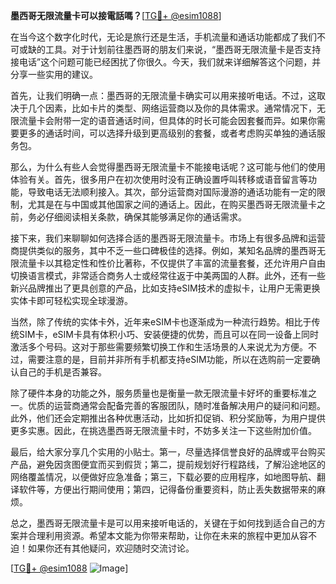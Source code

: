 **墨西哥无限流量卡可以接電話嗎？**[[TG💪+ @esim1088](https://t.me/s/esim1088)]

在当今这个数字化时代，无论是旅行还是生活，手机流量和通话功能都成了我们不可或缺的工具。对于计划前往墨西哥的朋友们来说，“墨西哥无限流量卡是否支持接电话”这个问题可能已经困扰了你很久。今天，我们就来详细解答这个问题，并分享一些实用的建议。

首先，让我们明确一点：墨西哥的无限流量卡确实可以用来接听电话。不过，这取决于几个因素，比如卡片的类型、网络运营商以及你的具体需求。通常情况下，无限流量卡会附带一定的语音通话时间，但具体的时长可能会因套餐而异。如果你需要更多的通话时间，可以选择升级到更高级别的套餐，或者考虑购买单独的通话服务包。

那么，为什么有些人会觉得墨西哥无限流量卡不能接电话呢？这可能与他们的使用体验有关。首先，很多用户在初次使用时没有正确设置呼叫转移或语音留言等功能，导致电话无法顺利接入。其次，部分运营商对国际漫游的通话功能有一定的限制，尤其是在与中国或其他国家之间的通话上。因此，在购买墨西哥无限流量卡之前，务必仔细阅读相关条款，确保其能够满足你的通话需求。

接下来，我们来聊聊如何选择合适的墨西哥无限流量卡。市场上有很多品牌和运营商提供类似的服务，其中不乏一些口碑极佳的选择。例如，某知名品牌的墨西哥无限流量卡以其稳定性和性价比著称，不仅提供了丰富的流量套餐，还允许用户自由切换语言模式，非常适合商务人士或经常往返于中美两国的人群。此外，还有一些新兴品牌推出了更具创意的产品，比如支持eSIM技术的虚拟卡，让用户无需更换实体卡即可轻松实现全球漫游。

当然，除了传统的实体卡外，近年来eSIM卡也逐渐成为一种流行趋势。相比于传统SIM卡，eSIM卡具有体积小巧、安装便捷的优势，而且可以在同一设备上同时激活多个号码。这对于那些需要频繁切换工作和生活场景的人来说尤为方便。不过，需要注意的是，目前并非所有手机都支持eSIM功能，所以在选购前一定要确认自己的手机是否兼容。

除了硬件本身的功能之外，服务质量也是衡量一款无限流量卡好坏的重要标准之一。优质的运营商通常会配备完善的客服团队，随时准备解决用户的疑问和问题。此外，他们还会定期推出各种优惠活动，比如折扣促销、积分奖励等，为用户提供更多实惠。因此，在挑选墨西哥无限流量卡时，不妨多关注一下这些附加价值。

最后，给大家分享几个实用的小贴士。第一，尽量选择信誉良好的品牌或平台购买产品，避免因贪图便宜而买到假货；第二，提前规划好行程路线，了解沿途地区的网络覆盖情况，以便做好应急准备；第三，下载必要的应用程序，如地图导航、翻译软件等，方便出行期间使用；第四，记得备份重要资料，防止丢失数据带来的麻烦。

总之，墨西哥无限流量卡是可以用来接听电话的，关键在于如何找到适合自己的方案并合理利用资源。希望本文能为你带来帮助，让你在未来的旅程中更加从容不迫！如果你还有其他疑问，欢迎随时交流讨论。

[[TG💪+ @esim1088](https://t.me/s/esim1088) ![Image](https://i.postimg.cc/4NQfJmqS/Snipaste-2025-05-13-00-14-12.png)]